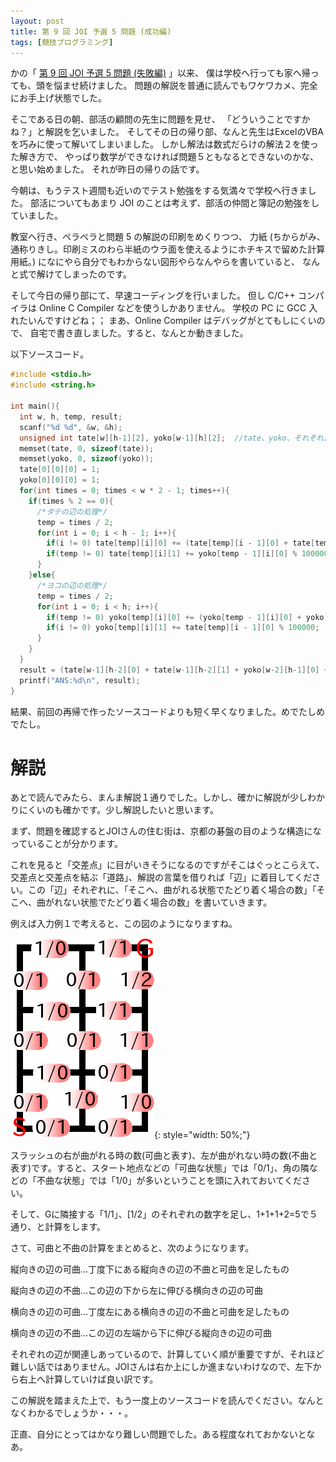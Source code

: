 ```yaml
---
layout: post
title: 第 9 回 JOI 予選 5 問題 (成功編)
tags: [競技プログラミング]
---
```


かの「
[第 9 回 JOI 予選 5 問題 (失敗編)](/2010-11-17-joi2009_yosen_q5_failed.html)
」以来、
僕は学校へ行っても家へ帰っても、頭を悩ませ続けました。
問題の解説を普通に読んでもワケワカメ、完全にお手上げ状態でした。

そこである日の朝、部活の顧問の先生に問題を見せ、
「どういうことですかね？」と解説を乞いました。
そしてその日の帰り部、なんと先生はExcelのVBAを巧みに使って解いてしまいました。
しかし解法は数式だらけの解法２を使った解き方で、
やっぱり数学ができなければ問題５ともなるとできないのかな、と思い始めました。
それが昨日の帰りの話です。

今朝は、もうテスト週間も近いのでテスト勉強をする気満々で学校へ行きました。
部活についてもあまり JOI のことは考えず、部活の仲間と簿記の勉強をしていました。

教室へ行き、ペラペラと問題 5 の解説の印刷をめくりつつ、
力紙 (ちからがみ、通称りきし。印刷ミスのわら半紙のウラ面を使えるようにホチキスで留めた計算用紙。)
になにやら自分でもわからない図形やらなんやらを書いていると、
なんと式で解けてしまったのです。

そして今日の帰り部にて、早速コーディングを行いました。
但し C/C++ コンパイラは Online C Compiler などを使うしかありません。
学校の PC に GCC 入れたいんですけどね；；
まあ、Online Compiler はデバッグがとてもしにくいので、
自宅で書き直しました。すると、なんとか動きました。

<!-- more -->

以下ソースコード。

```c
#include <stdio.h>
#include <string.h>

int main(){
  int w, h, temp, result;
  scanf("%d %d", &w, &h);
  unsigned int tate[w][h-1][2], yoko[w-1][h][2];  //tate、yoko、それぞれ[0]が可曲、[1]が不曲
  memset(tate, 0, sizeof(tate));
  memset(yoko, 0, sizeof(yoko));
  tate[0][0][0] = 1;
  yoko[0][0][0] = 1;
  for(int times = 0; times < w * 2 - 1; times++){
    if(times % 2 == 0){
      /*タテの辺の処理*/
      temp = times / 2;
      for(int i = 0; i < h - 1; i++){
        if(i != 0) tate[temp][i][0] += (tate[temp][i - 1][0] + tate[temp][i - 1][1]) % 100000;  //可曲の計算
        if(temp != 0) tate[temp][i][1] += yoko[temp - 1][i][0] % 100000;    //不曲の計算
      }
    }else{
      /*ヨコの辺の処理*/
      temp = times / 2;
      for(int i = 0; i < h; i++){
        if(temp != 0) yoko[temp][i][0] += (yoko[temp - 1][i][0] + yoko[temp - 1][i][1]) % 100000;   //可曲の計算
        if(i != 0) yoko[temp][i][1] += tate[temp][i - 1][0] % 100000;   //不曲の計算
      }
    }
  }
  result = (tate[w-1][h-2][0] + tate[w-1][h-2][1] + yoko[w-2][h-1][0] + yoko[w-2][h-1][1]) % 100000;
  printf("ANS:%d\n", result);
}
```

結果、前回の再帰で作ったソースコードよりも短く早くなりました。めでたしめでたし。

# 解説

あとで読んでみたら、まんま解説１通りでした。しかし、確かに解説が少しわかりにくいのも確かです。少し解説したいと思います。

まず、問題を確認するとJOIさんの住む街は、京都の碁盤の目のような構造になっていることが分かります。

これを見ると「交差点」に目がいきそうになるのですがそこはぐっとこらえて、交差点と交差点を結ぶ「道路」、解説の言葉を借りれば「辺」に着目してください。この「辺」それぞれに、「そこへ、曲がれる状態でたどり着く場合の数」「そこへ、曲がれない状態でたどり着く場合の数」を書いていきます。

例えば入力例１で考えると、この図のようになりますね。

![](/images/2010-11-17-joi2009_yosen_q5_succeed/explain.png){: style="width: 50%;"}

スラッシュの右が曲がれる時の数(可曲と表す)、左が曲がれない時の数(不曲と表す)です。すると、スタート地点などの「可曲な状態」では「0/1」、角の隣などの「不曲な状態」では「1/0」が多いということを頭に入れておいてください。

そして、Gに隣接する「1/1」、[1/2」のそれぞれの数字を足し、1+1+1+2=5で５通り、と計算をします。

さて、可曲と不曲の計算をまとめると、次のようになります。

縦向きの辺の可曲…丁度下にある縦向きの辺の不曲と可曲を足したもの

縦向きの辺の不曲…この辺の下から左に伸びる横向きの辺の可曲

横向きの辺の可曲…丁度左にある横向きの辺の不曲と可曲を足したもの

横向きの辺の不曲…この辺の左端から下に伸びる縦向きの辺の可曲

それぞれの辺が関連しあっているので、計算していく順が重要ですが、それほど難しい話ではありません。JOIさんは右か上にしか進まないわけなので、左下から右上へ計算していけば良い訳です。

この解説を踏まえた上で、もう一度上のソースコードを読んでください。なんとなくわかるでしょうか・・・。

正直、自分にとってはかなり難しい問題でした。ある程度なれておかないとなあ。
